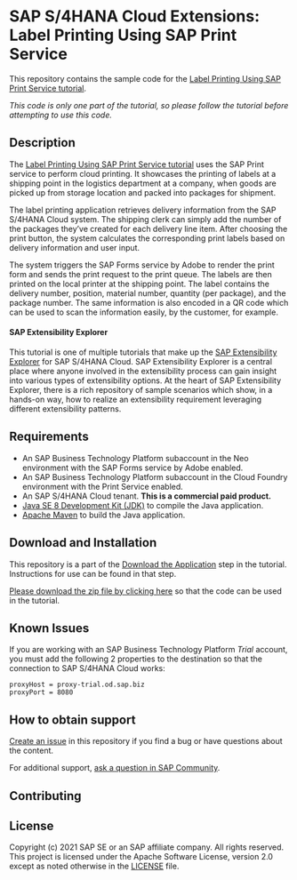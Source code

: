 # SAP S/4HANA Cloud Extensions: Label Printing Using SAP Print Service

This repository contains the sample code for the [Label Printing Using SAP Print Service tutorial](http://tiny.cc/s4-cloud-label-printing).

*This code is only one part of the tutorial, so please follow the tutorial before attempting to use this code.*

## Description

The [Label Printing Using SAP Print Service tutorial](http://tiny.cc/s4-cloud-label-printing) uses the SAP Print service to perform cloud printing. It showcases the printing of labels at a shipping point in the logistics department at a company, when goods are picked up from storage location and packed into packages for shipment. 

The label printing application retrieves delivery information from the SAP S/4HANA Cloud system. The shipping clerk can simply add the number of the packages they’ve created for each delivery line item. After choosing the print button, the system calculates the corresponding print labels based on delivery information and user input. 

The system triggers the SAP Forms service by Adobe to render the print form and sends the print request to the print queue. The labels are then printed on the local printer at the shipping point. The label contains the delivery number, position, material number, quantity (per package), and the package number. The same information is also encoded in a QR code which can be used to scan the information easily, by the customer, for example.

#### SAP Extensibility Explorer

This tutorial is one of multiple tutorials that make up the [SAP Extensibility Explorer](https://sap.com/extends4) for SAP S/4HANA Cloud.
SAP Extensibility Explorer is a central place where anyone involved in the extensibility process can gain insight into various types of extensibility options. At the heart of SAP Extensibility Explorer, there is a rich repository of sample scenarios which show, in a hands-on way, how to realize an extensibility requirement leveraging different extensibility patterns.

## Requirements

- An SAP Business Technology Platform subaccount in the Neo environment with the SAP Forms service by Adobe enabled.
- An SAP Business Technology Platform subaccount in the Cloud Foundry environment with the Print Service enabled.
- An SAP S/4HANA Cloud tenant. **This is a commercial paid product.**
- [Java SE 8 Development Kit (JDK)](https://www.oracle.com/technetwork/java/javase/downloads/index.html) to compile the Java application.
- [Apache Maven](http://maven.apache.org/download.cgi) to build the Java application.

## Download and Installation

This repository is a part of the [Download the Application](https://help.sap.com/viewer/24c083dc31104041a202933f34bd2af2/SHIP/en-US/29c512fa3d22440eac8ccbc4884cb277.html) step in the tutorial. Instructions for use can be found in that step.

[Please download the zip file by clicking here](https://github.com/SAP-samples/s4hana-ext-cloud-label-printing/archive/master.zip) so that the code can be used in the tutorial.

## Known Issues

If you are working with an SAP Business Technology Platform _Trial_ account, you must add the following 2 properties to the destination so that the connection to SAP S/4HANA Cloud works:

```
proxyHost = proxy-trial.od.sap.biz
proxyPort = 8080
```

## How to obtain support

[Create an issue](https://github.com/SAP-samples/s4hana-ext-cloud-label-printing/issues/new) in this repository if you find a bug or have questions about the content.

For additional support, [ask a question in SAP Community](https://answers.sap.com/questions/ask.html).

## Contributing

## License
Copyright (c) 2021 SAP SE or an SAP affiliate company. All rights reserved. This project is licensed under the Apache Software License, version 2.0 except as noted otherwise in the [LICENSE](LICENSES/Apache-2.0.txt) file.
